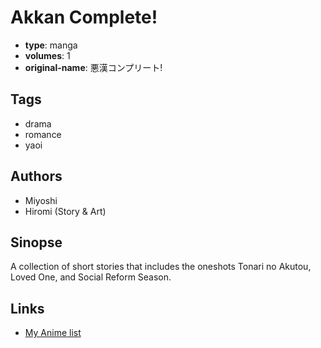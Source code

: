 # Akkan Complete!

-   **type**: manga
-   **volumes**: 1
-   **original-name**: 悪漢コンプリート!

## Tags

-   drama
-   romance
-   yaoi

## Authors

-   Miyoshi
-   Hiromi (Story & Art)

## Sinopse

A collection of short stories that includes the oneshots Tonari no Akutou, Loved One, and Social Reform Season.

## Links

-   [My Anime list](https://myanimelist.net/manga/45333/Akkan_Complete)
